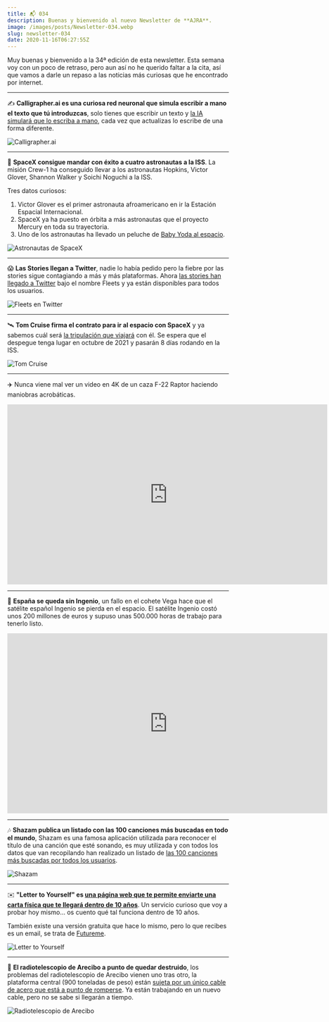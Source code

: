 ```yaml
---
title: 📬 034
description: Buenas y bienvenido al nuevo Newsletter de **AJRA**.
image: /images/posts/Newsletter-034.webp
slug: newsletter-034
date: 2020-11-16T06:27:55Z
---
```


Muy buenas y bienvenido a la 34ª edición de esta newsletter.
Esta semana voy con un poco de retraso, pero aun así no he querido faltar a la cita, así que vamos a darle un repaso a las noticias más curiosas que he encontrado por internet.

---

✍️ **Calligrapher.ai es una curiosa red neuronal que simula escribir a mano el texto que tú introduzcas**, solo tienes que escribir un texto y [la IA simulará que lo escriba a mano](https://www.calligrapher.ai), cada vez que actualizas lo escribe de una forma diferente.

![Calligrapher.ai](https://bucketeer-e05bbc84-baa3-437e-9518-adb32be77984.s3.amazonaws.com/public/images/91501260-050d-486e-b4af-ecf027fe378e_2516x1578.png)

---

🚀 **SpaceX consigue mandar con éxito a cuatro astronautas a la ISS**. La misión Crew-1 ha conseguido llevar a los astronautas Hopkins, Victor Glover, Shannon Walker y Soichi Noguchi a la ISS.

Tres datos curiosos:
1. Victor Glover es el primer astronauta afroamericano en ir la Estación Espacial Internacional.
2. SpaceX ya ha puesto en órbita a más astronautas que el proyecto Mercury en toda su trayectoria.
3. Uno de los astronautas ha llevado un peluche de [Baby Yoda al espacio](https://es.gizmodo.com/un-quinto-pasajero-viajo-en-secreto-a-bordo-de-la-ultim-1845688576).

![Astronautas de SpaceX](https://bucketeer-e05bbc84-baa3-437e-9518-adb32be77984.s3.amazonaws.com/public/images/3046c887-6658-45a3-82e1-e3016ff18cb5_678x340.jpeg)

---

😱 **Las Stories llegan a Twitter**, nadie lo había pedido pero la fiebre por las stories sigue contagiando a más y más plataformas.
Ahora [las stories han llegado a Twitter](https://blog.twitter.com/en_us/topics/product/2020/introducing-fleets-new-way-to-join-the-conversation.html) bajo el nombre Fleets y ya están disponibles para todos los usuarios.

![Fleets en Twitter](https://bucketeer-e05bbc84-baa3-437e-9518-adb32be77984.s3.amazonaws.com/public/images/4b161320-678b-47d9-a9f9-186dae3edb03_1979x1086.jpeg)

---

🛰 **Tom Cruise firma el contrato para ir al espacio con SpaceX** y ya sabemos cuál será [la tripulación que viajará](https://es.gizmodo.com/tom-cruise-firma-el-contrato-para-ir-al-espacio-esta-e-1845697237) con él.
Se espera que el despegue tenga lugar en octubre de 2021 y pasarán 8 días rodando en la ISS.

![Tom Cruise](https://bucketeer-e05bbc84-baa3-437e-9518-adb32be77984.s3.amazonaws.com/public/images/0a8e3347-4240-4cc1-9c59-7004a8e5e322_1599x896.webp)

---

✈️ Nunca viene mal ver un video en 4K de un caza F-22 Raptor haciendo maniobras acrobáticas.

<iframe src="https://www.youtube-nocookie.com/embed/Fq2cTx-uGgA?rel=0&autoplay=0&showinfo=0&enablejsapi=0" frameborder="0" loading="lazy" gesture="media" allow="autoplay; fullscreen" allowautoplay="true" allowfullscreen="true" width="728" height="409"></iframe>

---

🚀 **España se queda sin Ingenio**, un fallo en el cohete Vega hace que el satélite español Ingenio se pierda en el espacio.
El satélite Ingenio costó unos 200 millones de euros y supuso unas 500.000 horas de trabajo para tenerlo listo.

<iframe src="https://www.youtube-nocookie.com/embed/rn2MBEZSL0Q?rel=0&autoplay=0&showinfo=0&enablejsapi=0" frameborder="0" loading="lazy" gesture="media" allow="autoplay; fullscreen" allowautoplay="true" allowfullscreen="true" width="728" height="409"></iframe>

---

🎶 **Shazam publica un listado con las 100 canciones más buscadas en todo el mundo**, Shazam es una famosa aplicación utilizada para reconocer el título de una canción que esté sonando, es muy utilizada y con todos los datos que van recopilando han realizado un listado de [las 100 canciones más buscadas por todos los usuarios](https://music.apple.com/us/playlist/top-100-shazams-of-all-time/pl.8ba78a4a65cc4530bcfdfc5154385c29?itscg=30201&itsct=socials&ls=1).

![Shazam](https://bucketeer-e05bbc84-baa3-437e-9518-adb32be77984.s3.amazonaws.com/public/images/3ace3d4c-1252-4de9-a1ef-e2d94aaec493_1200x674.jpeg)

---

✉️ **"Letter to Yourself" es [una página web que te permite enviarte una carta física que te llegará dentro de 10 años](https://www.lettertoyourself.com/?ref=producthunt)**.
Un servicio curioso que voy a probar hoy mismo... os cuento qué tal funciona dentro de 10 años.

También existe una versión gratuita que hace lo mismo, pero lo que recibes es un email, se trata de [Futureme](https://www.futureme.org/).

![Letter to Yourself](https://bucketeer-e05bbc84-baa3-437e-9518-adb32be77984.s3.amazonaws.com/public/images/73a9541a-cbf9-481e-8ec7-334e14c9b658_2438x1308.png)

---

📡 **El radiotelescopio de Arecibo a punto de quedar destruido**, los problemas del radiotelescopio de Arecibo vienen uno tras otro, la plataforma central (900 toneladas de peso) están [sujeta por un único cable de acero que está a punto de romperse](https://es.gizmodo.com/una-plataforma-de-900-toneladas-amenaza-con-destrozar-e-1845695215).
Ya están trabajando en un nuevo cable, pero no se sabe si llegarán a tiempo.

![Radiotelescopio de Arecibo](https://bucketeer-e05bbc84-baa3-437e-9518-adb32be77984.s3.amazonaws.com/public/images/21411b30-c99a-4c3a-aa25-a869bf6d435e_1463x823.webp)


